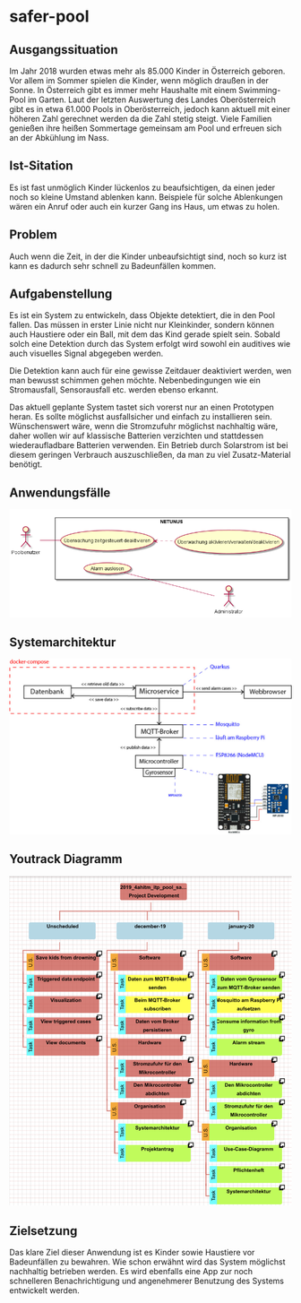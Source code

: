 # safer-pool

## Ausgangssituation
Im Jahr 2018 wurden etwas mehr als 85.000 Kinder in Österreich geboren. Vor allem im Sommer spielen die Kinder, wenn möglich draußen in der Sonne. In Österreich gibt es immer mehr Haushalte mit einem Swimming-Pool im Garten. Laut der letzten Auswertung des Landes Oberösterreich gibt es in etwa 61.000 Pools in Oberösterreich, jedoch kann aktuell mit einer höheren Zahl gerechnet werden da die Zahl stetig steigt. Viele Familien genießen ihre heißen Sommertage gemeinsam am Pool und erfreuen sich an der Abkühlung im Nass.

## Ist-Sitation
Es ist fast unmöglich Kinder lückenlos zu beaufsichtigen, da einen jeder noch so kleine Umstand ablenken kann. Beispiele für solche Ablenkungen wären ein Anruf oder auch ein kurzer Gang ins Haus, um etwas zu holen.

## Problem
Auch wenn die Zeit, in der die Kinder unbeaufsichtigt sind, noch so kurz ist kann es dadurch sehr schnell zu Badeunfällen kommen.

## Aufgabenstellung 
Es ist ein System zu entwickeln, dass Objekte detektiert, die in den Pool fallen. Das müssen in erster Linie nicht nur Kleinkinder, sondern können auch Haustiere oder ein Ball, mit dem das Kind gerade spielt sein. Sobald solch eine Detektion durch das System erfolgt wird sowohl ein auditives wie auch visuelles Signal abgegeben werden.

Die Detektion kann auch für eine gewisse Zeitdauer deaktiviert werden, wen man bewusst schimmen gehen möchte. Nebenbedingungen wie ein Stromausfall, Sensorausfall etc. werden ebenso erkannt.

Das aktuell geplante System tastet sich vorerst nur an einen Prototypen heran. Es sollte möglichst ausfallsicher und einfach zu installieren sein. Wünschenswert wäre, wenn die Stromzufuhr möglichst nachhaltig wäre, daher wollen wir auf klassische Batterien verzichten und stattdessen wiederaufladbare Batterien verwenden. Ein Betrieb durch Solarstrom ist bei diesem geringen Verbrauch auszuschließen, da man zu viel Zusatz-Material benötigt.

## Anwendungsfälle
![Use-Case-Diagramm](https://raw.githubusercontent.com/KonstantinFrank01/safer-pool/master/Assets/use_case_diagram.png)

## Systemarchitektur
![Systemarchitektur](https://raw.githubusercontent.com/KonstantinFrank01/safer-pool/master/Assets/systemarchitektur.jpg)

## Youtrack Diagramm
![Youtrack-Diagramm](https://raw.githubusercontent.com/KonstantinFrank01/safer-pool/master/Assets/youtrack-diagram-netunus.png)

## Zielsetzung
Das klare Ziel dieser Anwendung ist es Kinder sowie Haustiere vor Badeunfällen zu bewahren. Wie schon erwähnt wird das System möglichst nachhaltig betrieben werden. Es wird ebenfalls eine App zur noch schnelleren Benachrichtigung und angenehmerer Benutzung des Systems entwickelt werden.
